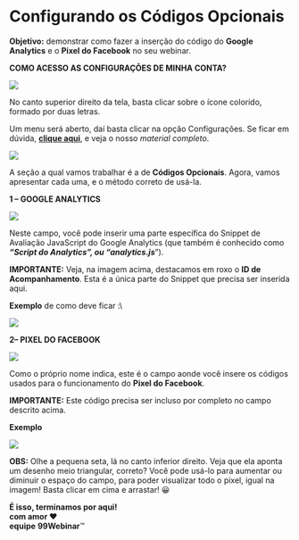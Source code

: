 # Configurando os Códigos Opcionais

**Objetivo:** demonstrar como fazer a inserção do código do **Google Analytics** e o **Pixel do Facebook** no seu webinar.

**COMO ACESSO AS CONFIGURAÇÕES DE MINHA CONTA?**

[![](https://legado.leadlovers.site/wp-content/uploads/2020/09/99webinar\_-configurando-os-cdigos-opcionais-360040767554\_mceclip0.png)](http://legado.leadlovers.site/wp-content/uploads/2020/09/99webinar\_-configurando-os-cdigos-opcionais-360040767554\_mceclip0.png)

No canto superior direito da tela, basta clicar sobre o ícone colorido, formado por duas letras.

Um menu será aberto, daí basta clicar na opção Configurações. Se ficar em dúvida, [**clique aqui**](https://suporte.love/configuracoes-de-conta/), e veja o nosso _material completo_.

[![](https://legado.leadlovers.site/wp-content/uploads/2020/09/99webinar\_-configurando-os-cdigos-opcionais-360040767554\_mceclip1.png)](http://legado.leadlovers.site/wp-content/uploads/2020/09/99webinar\_-configurando-os-cdigos-opcionais-360040767554\_mceclip1.png)

A seção a qual vamos trabalhar é a de **Códigos Opcionais**. Agora, vamos apresentar cada uma, e o método correto de usá-la.

**1 – GOOGLE ANALYTICS**

[![](https://legado.leadlovers.site/wp-content/uploads/2020/09/99webinar\_-configurando-os-cdigos-opcionais-360040767554\_mceclip2.png)](http://legado.leadlovers.site/wp-content/uploads/2020/09/99webinar\_-configurando-os-cdigos-opcionais-360040767554\_mceclip2.png)

Neste campo, você pode inserir uma parte específica do Snippet de Avaliação JavaScript do Google Analytics (que também é conhecido como _**“Script do Analytics”, ou “analytics.js**_”).

**IMPORTANTE:** Veja, na imagem acima, destacamos em roxo o **ID de Acompanhamento**. Esta é a única parte do Snippet que precisa ser inserida aqui.

**Exemplo** de como deve ficar :\


[![](https://legado.leadlovers.site/wp-content/uploads/2020/09/99webinar\_-configurando-os-cdigos-opcionais-360040767554\_mceclip3.png)](http://legado.leadlovers.site/wp-content/uploads/2020/09/99webinar\_-configurando-os-cdigos-opcionais-360040767554\_mceclip3.png)

**2– PIXEL DO FACEBOOK**

![](https://legado.leadlovers.site/wp-content/uploads/2020/09/99-configs-acc-optional-codes-fb-pixel.png)

Como o próprio nome indica, este é o campo aonde você insere os códigos usados para o funcionamento do **Pixel do Facebook**.

**IMPORTANTE:** Este código precisa ser incluso por completo no campo descrito acima.

**Exemplo**

[![](https://legado.leadlovers.site/wp-content/uploads/2020/09/99-configs-acc-optional-codes-fb-inserted.png)](http://legado.leadlovers.site/wp-content/uploads/2020/09/99-configs-acc-optional-codes-fb-inserted.png)

**OBS:** Olhe a pequena seta, lá no canto inferior direito. Veja que ela aponta um desenho meio triangular, correto? Você pode usá-lo para aumentar ou diminuir o espaço do campo, para poder visualizar todo o pixel, igual na imagem! Basta clicar em cima e arrastar! 😀

**É isso, terminamos por aqui!**\
**com amor ❤**\
**equipe** **99Webinar**™
